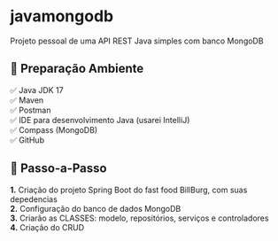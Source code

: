 # javamongodb
Projeto pessoal de uma API REST Java simples  com banco MongoDB
<h2>🛑 Preparação Ambiente</h2>

<p>
✅ Java JDK 17<br>
✅ Maven<br>
✅ Postman<br>
✅ IDE para desenvolvimento Java (usarei IntelliJ)<br>
✅ Compass (MongoDB)<br>
✅ GitHub<br>
</p>


<h2> 👣 Passo-a-Passo</h2>

<p>
<strong>	1.</strong> Criação do projeto Spring Boot do fast food BillBurg, com suas depedencias <br>
<strong>	2.</strong> Configuração do banco de dados MongoDB <br>
<strong>	3.</strong> Criarão as CLASSES: modelo, repositórios, serviços e controladores <br> 
<strong>	4.</strong> Criação do CRUD<br>
</p>
